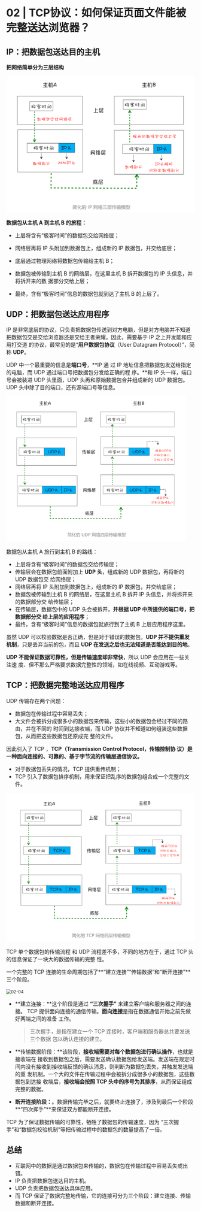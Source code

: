 # 02 | TCP协议：如何保证页面文件能被完整送达浏览器？

## IP：把数据包送达目的主机

**把网络简单分为三层结构**

<img src=".\img\02\02-01.png" alt="简化的 IP 网络三层传输模型" style="zoom:80%;" />

**数据包从主机 A 到主机 B 的旅程：**

- 上层将含有“极客时间”的数据包交给网络层；

- 网络层再将 IP 头附加到数据包上，组成新的 IP 数据包，并交给底层；

- 底层通过物理网络将数据包传输给主机 B；

-  数据包被传输到主机 B 的网络层，在这里主机 B 拆开数据包的 IP 头信息，并将拆开来的数 据部分交给上层；

-  最终，含有“极客时间”信息的数据包就到达了主机 B 的上层了。

## UDP：把数据包送达应用程序

IP 是非常底层的协议，只负责把数据包传送到对方电脑，但是对方电脑并不知道把数据包交是交给浏览器还是交给王者荣耀。因此，需要基于 IP 之上开发能和应用打交道 的协议，最常见的是“**用户数据包协议**（User Datagram Protocol）”，简称 **UDP**。

UDP 中一个最重要的信息是**端口号**，**IP 通 过 IP 地址信息把数据包发送给指定的电脑，而 UDP 通过端口号把数据包分发给正确的程 序。**和 IP 头一样，端口号会被装进 UDP 头里面，UDP 头再和原始数据包合并组成新的 UDP 数据包。UDP 头中除了目的端口，还有源端口号等信息。

<img src=".\img\02\02-02.png" alt="02-02" style="zoom:67%;" />

数据包从主机 A 旅行到主机 B 的路线：

- 上层将含有“极客时间”的数据包交给传输层；
-  传输层会在数据包前面附加上 **UDP 头**，组成新的 UDP 数据包，再将新的 UDP 数据包交 给网络层；
- 网络层再将 IP 头附加到数据包上，组成新的 IP 数据包，并交给底层； 
- 数据包被传输到主机 B 的网络层，在这里主机 B 拆开 IP 头信息，并将拆开来的数据部分交 给传输层；
-  在传输层，数据包中的 UDP 头会被拆开，**并根据 UDP 中所提供的端口号，把数据部分交 给上层的应用程序**； 
- 最终，含有“极客时间”信息的数据包就旅行到了主机 B 上层应用程序这里。

虽然 UDP 可以校验数据是否正确，但是对于错误的数据包，**UDP 并不提供重发机制**，只是丢弃当前的包，而且 **UDP 在发送之后也无法知道是否能达到目的地**。

 **UDP 不能保证数据可靠性，但是传输速度却非常快**，所以 UDP 会应用在一些关注速 度、但不那么严格要求数据完整性的领域，如在线视频、互动游戏等。

## TCP：把数据完整地送达应用程序

 UDP 传输存在两个问题：

- 数据包在传输过程中容易丢失；
-  大文件会被拆分成很多小的数据包来传输，这些小的数据包会经过不同的路由，并在不同的 时间到达接收端，而 UDP 协议并不知道如何组装这些数据包，从而把这些数据包还原成完 整的文件。

因此引入了 TCP ，**TCP（Transmission Control Protocol，传输控制协 议）是一种面向连接的、可靠的、基于字节流的传输层通信协议。**

- 对于数据包丢失的情况，TCP 提供重传机制； 
- TCP 引入了数据包排序机制，用来保证把乱序的数据包组合成一个完整的文件。

<img src=".\img\02\02-03.png" alt="02-03" style="zoom:80%;" />

TCP 单个数据包的传输流程 和 UDP 流程差不多，不同的地方在于，通过 TCP 头的信息保证了一块大的数据传输的完整 性。

一个完整的 TCP 连接的生命周期包括了**“建立连接”“传输数据”和“断开连接”**三个阶段。

<img src="E:\myProject\notes\笔记\浏览器工作原理与实践\img\02\02-04.png" alt="02-04" style="zoom:80%;" />

- **建立连接：**这个阶段是通过 **“三次握手”** 来建立客户端和服务器之间的连接。 TCP 提供面向连接的通信传输。**面向连接**是指在数据通信开始之前先做好两端之间的准备 工作。

  > 三次握手，是指在建立一个 TCP 连接时，客户端和服务器总共要发送三个数据 包以确认连接的建立。

- **传输数据阶段：**该阶段，**接收端需要对每个数据包进行确认操作**，也就是接收端在 接收到数据包之后，需要发送确认数据包给发送端。发送端在规定时间内没有接收到接收端反馈的确认消息，则判断为数据包丢失，并触发发送端的重 发机制。一个大的文件在传输过程中会被拆分成很多小的数据包，这些数据包到达接 收端后，**接收端会按照 TCP 头中的序号为其排序**，从而保证组成完整的数据。

- **断开连接阶段：**。数据传输完毕之后，就要终止连接了，涉及到最后一个阶段**“四次挥手”**来保证双方都能断开连接。

TCP 为了保证数据传输的可靠性，牺牲了数据包的传输速度，因为 “三次握手”和“数据包校验机制”等把传输过程中的数据包的数量提高了一倍。

## 总结

- 互联网中的数据是通过数据包来传输的，数据包在传输过程中容易丢失或出错。
- IP 负责把数据包送达目的主机。
- UDP 负责把数据包送达具体应用。
- 而 TCP 保证了数据完整地传输，它的连接可分为三个阶段：建立连接、传输数据和断开连接。












